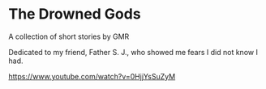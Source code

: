 # The Drowned Gods

A collection of short stories by GMR

Dedicated to my friend, Father S. J., who showed me fears I did not know I had.

https://www.youtube.com/watch?v=0HjjYsSuZyM
